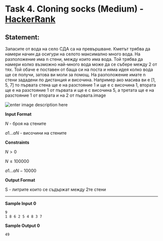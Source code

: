 # Task 4. Cloning socks (Medium) - [HackerRank](<https://www.hackerrank.com/contests/practice-1-sda/challenges/challenge-2196>)

## Statement:

Запасите от вода на село СДА са на превършване. Кметът трябва да намери начин да осигури на селото максимално много вода. На разположение има n стени, между които има вода. Той трябва да намери колко възможно най-много вода може да се събере между 2 от тях. Той обаче е поставен от баща си на поста и няма идея колко вода ще се получи, затова ви моли за помощ. На разположение имате n стени зададени по дистанция и височина. Например ако масива ви е [1, 5, 7] то първата стена ще е на разстояние 1 и ще е с височина 1, втората ще е на разстояние 1 от първата и ще е с височина 5, а третата ще е на разстояние 1 от втората и на 2 от първата.image

![enter image description here](https://s3.amazonaws.com/hr-assets/0/1570822362-8b3cea0247-question_11.jpg)

**Input Format**

$N$ - броя на стените

$а1...аN$ - височини на стените

**Constraints**

$N > 0$

$N \le 100000$

$а1...aN - 10000$

**Output Format**

S - литрите които се съдържат между 2те стени

---

**Sample Input 0**

```
9 
1 8 6 2 5 4 8 3 7
```

**Sample Output 0**
```
49
```
